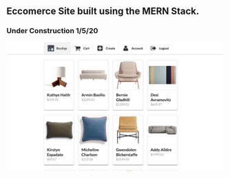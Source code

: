 ## Eccomerce Site built using the MERN Stack.

### Under Construction 1/5/20


![Boutique](./static/boutique.png)